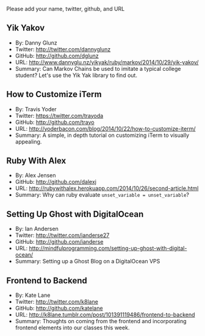 Please add your name, twitter, github, and URL

## Yik Yakov

* By: Danny Glunz
* Twitter: http://twitter.com/dannyglunz
* GitHub: http://github.com/dglunz
* URL: http://www.dannyglu.nz/yikyak/ruby/markov/2014/10/29/yik-yakov/
* Summary: Can Markov Chains be used to imitate a typical college student? Let's
use the Yik Yak library to find out.

## How to Customize iTerm

* By: Travis Yoder
* Twitter: https://twitter.com/trayoda
* GitHub: http://github.com/trayo
* URL: http://yoderbacon.com/blog/2014/10/22/how-to-customize-iterm/
* Summary: A simple, in depth tutorial on customizing iTerm to visually appealing.

## Ruby With Alex

* By: Alex Jensen
* GitHub: http://github.com/dalexj
* URL: http://rubywithalex.herokuapp.com/2014/10/26/second-article.html
* Summary: Why can ruby evaluate `unset_variable = unset_variable`?

## Setting Up Ghost with DigitalOcean

* By: Ian Andersen
* Twitter: http://twitter.com/ianderse27
* GitHub: http://github.com/ianderse
* URL: http://mindfulprogramming.com/setting-up-ghost-with-digital-ocean/
* Summary: Setting up a Ghost Blog on a DigitalOcean VPS

## Frontend to Backend

* By: Kate Lane
* Twitter: http://twitter.com/k8lane
* GitHub: http://github.com/katelane
* URL: http://k8lane.tumblr.com/post/101391119486/frontend-to-backend
* Summary: Thoughts on coming from the frontend and incorporating frontend elements into our classes this week.
